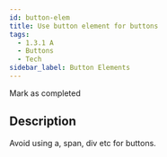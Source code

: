 ```yaml
---
id: button-elem
title: Use button element for buttons
tags:
  - 1.3.1 A
  - Buttons
  - Tech
sidebar_label: Button Elements
---
```


Mark as completed

## Description

Avoid using a, span, div etc for buttons.